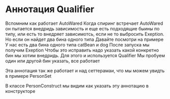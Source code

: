 # Аннотация Qualifier

Вспомним как работает AutoWared
Когда спиринг встречает AutoWared он пытается внедридь зависимость и еще есть подходящие быины 
по типу, или есть то внедряет зависимотсь, если не то выбросить Exeption.
Но если он найдет два бина одного типа
Давайте посмотри на примере
У нас есть два бина одного типа catBean и dog
После запуска мы получим Exeption
Чтобы это исправить надо указать какой конкретно бин мы хотим внедридь. 
Для этого и используется Qualifier
Мы пробуем один или другой бин указать, все работает

Эта аннотация так же работает и над сеттерамаи, что мы можем увидть в примере PersonSet

В классе PersonConstruct мы видим как указать эту аннотацию в конструкторе

